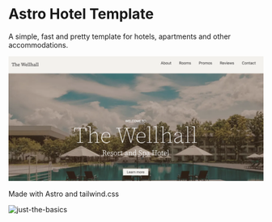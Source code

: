 # Astro Hotel Template

A simple, fast and pretty template for hotels, apartments and other accommodations. 

![hotel-template-site-hero](/public/Hero-image.png)

Made with Astro and tailwind.css


![just-the-basics](https://github.com/withastro/astro/assets/2244813/a0a5533c-a856-4198-8470-2d67b1d7c554)

